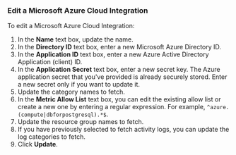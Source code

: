 ### Edit a Microsoft Azure Cloud Integration

To edit a Microsoft Azure Cloud Integration:

1. In the **Name** text box, update the name.
2. In the **Directory ID** text box, enter a new Microsoft Azure Directory ID.
3. In the **Application ID** text box, enter a new Azure Active Directory Application (client) ID.
4. In the **Application Secret** text box, enter a new secret key. 
   The Azure application secret that you've provided is already securely stored. Enter a new secret only if you want to update it.
5. Update the category names to fetch.
6. In the **Metric Allow List** text box, you can edit the existing allow list or create a new one by entering a regular expression. 
   For example, <code>^azure.(compute|dbforpostgresql).*$</code>.
7. Update the resource group names to fetch.
8. If you have previously selected to fetch activity logs, you can update the log categories to fetch. 
9. Click **Update**.
